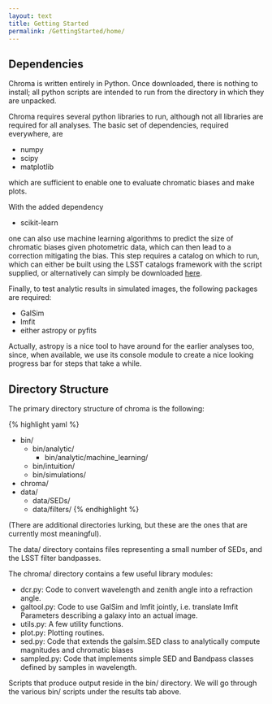 ```yaml
---
layout: text
title: Getting Started
permalink: /GettingStarted/home/
---
```


Dependencies
------------

Chroma is written entirely in Python.  Once downloaded, there is nothing to install; all python
scripts are intended to run from the directory in which they are unpacked.

Chroma requires several python libraries to run, although not all libraries are required for all
analyses.  The basic set of dependencies, required everywhere, are

- numpy
- scipy
- matplotlib

which are sufficient to enable one to evaluate chromatic biases and make plots.

With the added dependency

- scikit-learn

one can also use machine learning algorithms to predict the size of chromatic biases given
photometric data, which can then lead to a correction mitigating the bias.  This step requires
a catalog on which to run, which can either be built using the LSST catalogs framework with
the script supplied, or alternatively can simply be downloaded
[here](http://slac.stanford.edu/~jmeyers3/).

Finally, to test analytic results in simulated images, the following packages are required:

- GalSim
- lmfit
- either astropy or pyfits

Actually, astropy is a nice tool to have around for the earlier analyses too, since, when available,
we use its console module to create a nice looking progress bar for steps that take a while.

Directory Structure
-------------------

The primary directory structure of chroma is the following:

{% highlight yaml %}
   - bin/
     - bin/analytic/
       - bin/analytic/machine_learning/
     - bin/intuition/
     - bin/simulations/
   - chroma/
   - data/
     - data/SEDs/
     - data/filters/
{% endhighlight %}

(There are additional directories lurking, but these are the ones that are currently most
meaningful).

The data/ directory contains files representing a small number of SEDs, and the LSST filter
bandpasses.

The chroma/ directory contains a few useful library modules:

- dcr.py: Code to convert wavelength and zenith angle into a refraction angle.
- galtool.py: Code to use GalSim and lmfit jointly, i.e. translate lmfit Parameters describing a
              galaxy into an actual image.
- utils.py: A few utility functions.
- plot.py: Plotting routines.
- sed.py: Code that extends the galsim.SED class to analytically compute magnitudes and chromatic biases
- sampled.py: Code that implements simple SED and Bandpass classes defined by samples in wavelength.

Scripts that produce output reside in the bin/ directory.  We will go through the various bin/
scripts under the results tab above.